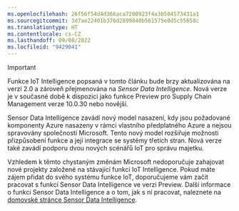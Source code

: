 ```yaml
---
ms.openlocfilehash: 26f56f54d4d366aca7200923f4a3b504573431a1
ms.sourcegitcommit: 3d7ae22401b376d2899840b561575e8d5c55658c
ms.translationtype: HT
ms.contentlocale: cs-CZ
ms.lasthandoff: 09/08/2022
ms.locfileid: "9429041"
---
```

> [!IMPORTANT]
> Funkce IoT Intelligence popsaná v tomto článku bude brzy aktualizována na verzi 2.0 a zároveň přejmenována na *Sensor Data Intelligence*. Nová verze je v současné době k dispozici jako funkce Preview pro Supply Chain Management verze 10.0.30 nebo novější.
> 
> Sensor Data Intelligence zavádí nový model nasazení, kdy jsou požadované komponenty Azure nasazeny v rámci vlastního předplatného Azure a nejsou spravovány společností Microsoft. Tento nový model rozšiřuje možnosti přizpůsobení funkce a její integrace se systémy třetích stran. Nová verze také zavádí podporu dvou nových scénářů IoT pro správu majetku.
>
> Vzhledem k těmto chystaným změnám Microsoft nedoporučuje zahajovat nové projekty založené na stávající funkci IoT Intelligence. Pokud máte zájem přidat do svého systému funkce IoT, doporučujeme vám začít pracovat s funkcí Sensor Data Intelligence ve verzi Preview. Další informace o funkci Sensor Data Intelligence a o tom, jak s ní pracovat, naleznete na [domovské stránce Sensor Data Intelligence](/dynamics365/supply-chain/sensor-data-intelligence/sdi-home-page).
